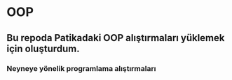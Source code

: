 # OOP
## Bu repoda Patikadaki OOP alıştırmaları yüklemek için oluşturdum.
### Neyneye yönelik programlama alıştırmaları

